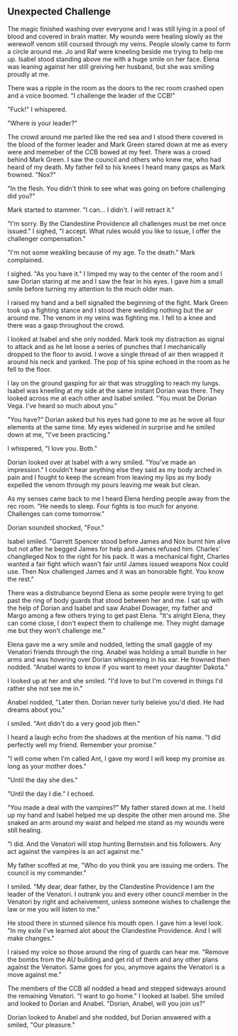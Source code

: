 ## Unexpected Challenge

The magic finished washing over everyone and I was still lying in a pool of blood and covered in brain matter.  My wounds were healing slowly as the werewolf venom still coursed through my veins.  People slowly came to form a circle around me.  Jo and Raf were kneeling beside me trying to help me up.  Isabel stood standing above me with a huge smile on her face.  Elena was leaning against her still greiving her husband, but she was smiling proudly at me.  

There was a ripple in the room as the doors to the rec room crashed open and a voice boomed.  "I challenge the leader of the CCB!"

"Fuck!" I whispered.

"Where is your leader?"

The crowd around me parted like the red sea and I stood there covered in the blood of the former leader and Mark Green stared down at me as every were and memeber of the CCB bowed at my feet.  There was a crowd behind Mark Green. I saw the council and others who knew me, who had heard of my death.  My father fell to his knees I heard many gasps as Mark frowned.  "Nox?"

"In the flesh.  You didn't think to see what was going on before challenging did you?"

Mark started to stammer.  "I can... I didn't.  I will retract it."

"I'm sorry.  By the Clandestine Providence all challenges must be met once issued."  I sighed, "I accept.  What rules would you like to issue, I offer the challenger compensation."

"I'm not some weakling because of my age.  To the death."  Mark complained.

I sighed.  "As you have it." I limped my way to the center of the room and I saw Dorian staring at me and I saw the fear in his eyes.  I gave him a small smile before turning my attention to the much older man.

I raised my hand and a bell signalled the beginning of the fight.  Mark Green took up a fighting stance and I stood there weilding nothing but the air around me.  The venom in my veins was fighting me.  I fell to a knee and there was a gasp throughout the crowd.  

I looked at Isabel and she only nodded.  Mark took my distraction as signal to attack and as he let loose a series of punches that I mechanically dropped to the floor to avoid. I wove a single thread of air then wrapped it around his neck and yanked.  The pop of his spine echoed in the room as he fell to the floor.

I lay on the ground gasping for air that was struggling to reach my lungs.  Isabel was kneeling at my side at the same instant Dorian was there.  They looked across me at each other and Isabel smiled.  "You must be Dorian Vega.  I've heard so much about you."

"You have?" Dorian asked but his eyes had gone to me as he wove all four elements at the same time.   My eyes widened in surprise and he smiled down at me, "I've been practicing."

I whispered, "I love you. Both."

Dorian looked over at Isabel with a wry smiled.  "You've made an impression."  I couldn't hear anything else they said as my body arched in pain and I fought to keep the scream from leaving my lips as my body expelled the venom through my pours leaving me weak but clean.

As my senses came back to me I heard Elena herding people away from the rec room.  "He needs to sleep.  Four fights is too much for anyone.  Challenges can come tomorrow."

Dorian sounded shocked, "Four."

Isabel smiled.  "Garrett Spencer stood before James and Nox burnt him alive but not after he begged James for help and James refused him.  Charles' changlleged Nox to the right for his pack.  It was a mechanical fight, Charles wanted a fair fight which wasn't fair until James issued weapons Nox could use.  Then Nox challenged James and it was an honorable fight.  You know the rest."

There was a distrubance beyond Elena as some people were trying to get past the ring of body guards that stood between her and me.  I sat up with the help of Dorian and Isabel and saw Anabel Dowager, my father and Margo among a few others trying to get past Elena.  "It's alright Elena, they can come close, I don't expect them to challenge me.  They might damage me but they won't challenge me."

Elena gave me a wry smile and nodded, letting the small gaggle of my Venatori friends through the ring.  Anabel was holding a small bundle in her arms and was hovering over Dorian whispereing in his ear.  He frowned then nodded.  "Anabel wants to know if you want to meet your daughter Dakota."

I looked up at her and she smiled.  "I'd love to but I'm covered in things I'd rather she not see me in."

Anabel nodded, "Later then.  Dorian never turly beleive you'd died.  He had dreams about you."

I smiled.  "Ant didn't do a very good job then."

I heard a laugh echo from the shadows at the mention of his name.  "I did perfectly well my friend.  Remember your promise."

"I will come when I'm called Ant, I gave my word I will keep my promise as long as your mother does."

"Until the day she dies."

"Until the day I die."  I echoed.

"You made a deal with the vampires?"  My father stared down at me.  I  held up my hand and Isabel helped me up despite the other men around me.  She snaked an arm around my waist and helped me stand as my wounds were still healing.

"I did.  And the Venatori will stop hunting Bernstein and his followers.  Any act against the vampires is an act against me."

My father scoffed at me, "Who do you think you are issuing me orders.  The council is my commander."

I smiled.  "My dear, dear father, by the Clandestine Providence I am the leader of the Venatori.  I outrank you and every other council member in the Venatori by right and acheivement, unless someone wishes to challenge the law or me you will listen to me."

He stood there in stunned silence his mouth open.  I gave him a level look.  "In my exile I've learned alot about the Clandestine Providence.  And I will make changes."

I raised my voice so those around the ring of guards can hear me.  "Remove the bombs from the AU building and get rid of them and any other plans against the Venatori.  Same goes for you, anymove agains the Venatori is a move against me."

The members of the CCB all nodded a head and stepped sideways around the remaining Venatori.  "I want to go home."  I looked at Isabel.  She smiled and looked to Dorian and Anabel. "Dorian, Anabel, will you join us?"

Dorian looked to Anabel and she nodded, but Dorian answered with a smiled, "Our pleasure."